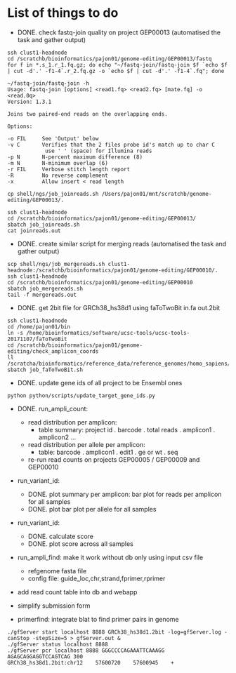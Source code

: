 # List of things to do

- DONE. check fastq-join quality on project GEP00013 (automatised the task and gather output)

```
ssh clust1-headnode
cd /scratchb/bioinformatics/pajon01/genome-editing/GEP00013/fastq
for f in *.s_1.r_1.fq.gz; do echo "~/fastq-join/fastq-join $f `echo $f | cut -d'.' -f1-4`.r_2.fq.gz -o `echo $f | cut -d'.' -f1-4`.fq"; done

~/fastq-join/fastq-join -h
Usage: fastq-join [options] <read1.fq> <read2.fq> [mate.fq] -o <read.0q>
Version: 1.3.1

Joins two paired-end reads on the overlapping ends.

Options:

-o FIL     See 'Output' below
-v C       Verifies that the 2 files probe id's match up to char C
            use ' ' (space) for Illumina reads
-p N       N-percent maximum difference (8)
-m N       N-minimum overlap (6)
-r FIL     Verbose stitch length report
-R         No reverse complement
-x         Allow insert < read length
```

```
cp shell/ngs/job_joinreads.sh /Users/pajon01/mnt/scratchb/genome-editing/GEP00013/.
```

```
ssh clust1-headnode
cd /scratchb/bioinformatics/pajon01/genome-editing/GEP00013/
sbatch job_joinreads.sh
cat joinreads.out
```
- DONE. create similar script for merging reads (automatised the task and gather output)

```
scp shell/ngs/job_mergereads.sh clust1-headnode:/scratchb/bioinformatics/pajon01/genome-editing/GEP00010/.
ssh clust1-headnode
cd /scratchb/bioinformatics/pajon01/genome-editing/GEP00010
sbatch job_mergereads.sh
tail -f mergereads.out
```

- DONE. get 2bit file for GRCh38_hs38d1 using faToTwoBit in.fa out.2bit

```
ssh clust1-headnode
cd /home/pajon01/bin
ln -s /home/bioinformatics/software/ucsc-tools/ucsc-tools-20171107/faToTwoBit
cd /scratchb/bioinformatics/pajon01/genome-editing/check_amplicon_coords
ll /scratcha/bioinformatics/reference_data/reference_genomes/homo_sapiens/GRCh38_hs38d1/fasta/hsa.GRCh38_hs38d1.fa
sbatch job_faToTwoBit.sh
```

- DONE. update gene ids of all project to be Ensembl ones
```
python python/scripts/update_target_gene_ids.py
```

- DONE. run_ampli_count:
  - read distribution per amplicon:
    - table summary: project id . barcode . total reads . amplicon1 . amplicon2 ...
  - read distribution per allele per amplicon:
    - table: barcode . amplicon1 . edit1 . ge or wt . seq
  - re-run read counts on projects GEP00005 / GEP00009 and GEP00010

- run_variant_id:
  - DONE. plot summary per amplicon: bar plot for reads per amplicon for all samples
  - DONE. plot bar plot per allele for all samples

- run_variant_id:
  - DONE. calculate score
  - DONE. plot score across all samples

- run_ampli_find: make it work without db only using input csv file
  - refgenome fasta file
  - config file: guide_loc,chr,strand,fprimer,rprimer
- add read count table into db and webapp
- simplify submission form
- primerfind: integrate blat to find primer pairs in genome
```
./gfServer start localhost 8888 GRCh38_hs38d1.2bit -log=gfServer.log -canStop -stepSize=5 > gfServer.out &
./gfServer status localhost 8888
./gfServer pcr localhost 8888 GGGCCCCAGAAATTCAAAGG AGAGCAGGAGGTCCAGTCAG 300
GRCh38_hs38d1.2bit:chr12	57600720	57600945	+
```
